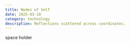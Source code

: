 ```yaml
---
title: Nodes of Self
date: 2025-03-18
category: technology
description: Reflections scattered across coordinates.
---
```

space holder